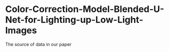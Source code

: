 # Color-Correction-Model-Blended-U-Net-for-Lighting-up-Low-Light-Images
The source of data in our paper
